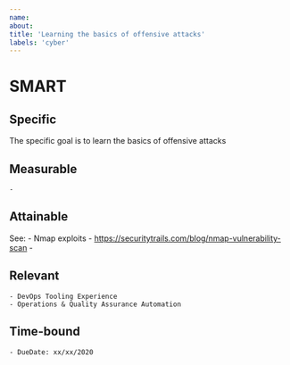 ```yaml
---
name: 
about: 
title: 'Learning the basics of offensive attacks'
labels: 'cyber'
---
```


# SMART
## Specific
The specific goal is to learn the basics of offensive attacks

## Measurable
    -

## Attainable
See:
    - Nmap exploits - https://securitytrails.com/blog/nmap-vulnerability-scan 
    - 

## Relevant
    - DevOps Tooling Experience
    - Operations & Quality Assurance Automation

## Time-bound
    - DueDate: xx/xx/2020

